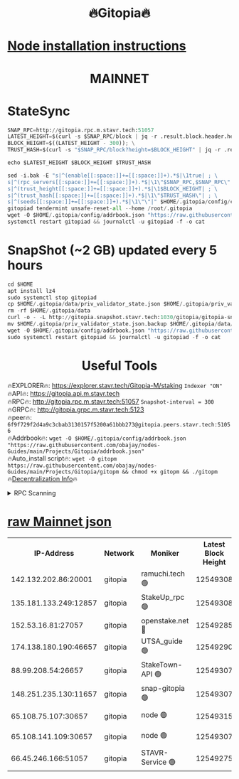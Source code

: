 <h1 align="center"> 🔥Gitopia🔥</h1>

[Node installation instructions](https://github.com/obajay/nodes-Guides/tree/main/Projects/Gitopia)
=

<h1 align="center"> MAINNET</h1>

# StateSync
```python
SNAP_RPC=http://gitopia.rpc.m.stavr.tech:51057
LATEST_HEIGHT=$(curl -s $SNAP_RPC/block | jq -r .result.block.header.height); \
BLOCK_HEIGHT=$((LATEST_HEIGHT - 300)); \
TRUST_HASH=$(curl -s "$SNAP_RPC/block?height=$BLOCK_HEIGHT" | jq -r .result.block_id.hash)

echo $LATEST_HEIGHT $BLOCK_HEIGHT $TRUST_HASH

sed -i.bak -E "s|^(enable[[:space:]]+=[[:space:]]+).*$|\1true| ; \
s|^(rpc_servers[[:space:]]+=[[:space:]]+).*$|\1\"$SNAP_RPC,$SNAP_RPC\"| ; \
s|^(trust_height[[:space:]]+=[[:space:]]+).*$|\1$BLOCK_HEIGHT| ; \
s|^(trust_hash[[:space:]]+=[[:space:]]+).*$|\1\"$TRUST_HASH\"| ; \
s|^(seeds[[:space:]]+=[[:space:]]+).*$|\1\"\"|" $HOME/.gitopia/config/config.toml
gitopiad tendermint unsafe-reset-all --home /root/.gitopia
wget -O $HOME/.gitopia/config/addrbook.json "https://raw.githubusercontent.com/obajay/nodes-Guides/main/Projects/Gitopia/addrbook.json"
systemctl restart gitopiad && journalctl -u gitopiad -f -o cat
```
# SnapShot (~2 GB) updated every 5 hours
```python
cd $HOME
apt install lz4
sudo systemctl stop gitopiad
cp $HOME/.gitopia/data/priv_validator_state.json $HOME/.gitopia/priv_validator_state.json.backup
rm -rf $HOME/.gitopia/data
curl -o - -L http://gitopia.snapshot.stavr.tech:1030/gitopia/gitopia-snap.tar.lz4 | lz4 -c -d - | tar -x -C $HOME/.gitopia --strip-components 2
mv $HOME/.gitopia/priv_validator_state.json.backup $HOME/.gitopia/data/priv_validator_state.json
wget -O $HOME/.gitopia/config/addrbook.json "https://raw.githubusercontent.com/obajay/nodes-Guides/main/Projects/Gitopia/addrbook.json"
sudo systemctl restart gitopiad && journalctl -u gitopiad -f -o cat
```
 <h1 align="center"> Useful Tools</h1>

🔥EXPLORER🔥:      https://explorer.stavr.tech/Gitopia-M/staking  `Indexer "ON"` \
🔥API🔥: 			 		 https://gitopia.api.m.stavr.tech \
🔥RPC🔥:           http://gitopia.rpc.m.stavr.tech:51057              `Snapshot-interval = 300` \
🔥GRPC🔥:          http://gitopia.grpc.m.stavr.tech:5123 \
🔥peer🔥:					 `6f9f729f2d4a9c3cbab3130157f5200a61bbb273@gitopia.peers.stavr.tech:51056` \
🔥Addrbook🔥:    ```wget -O $HOME/.gitopia/config/addrbook.json "https://raw.githubusercontent.com/obajay/nodes-Guides/main/Projects/Gitopia/addrbook.json"``` \
🔥Auto_install script🔥: ```wget -O gitopm https://raw.githubusercontent.com/obajay/nodes-Guides/main/Projects/Gitopia/gitopm && chmod +x gitopm && ./gitopm``` \
🔥[Decentralization Info](https://github.com/obajay/StateSync-snapshots/tree/main/Projects/Gitopia/Decentralization)🔥

<details>
<summary>RPC Scanning</summary>

<h2 align="center"> We scan nodes in real time every 4 hours. And we provide the final result of RPC endpoints.
We cannot influence the operation of these nodes in any way. </h2>


```python
If Voting Power is higher than 0 --> then the Node is a validator of the network and may be subject to attack and be a potential threat to the chain.
```
```python
We marked such validators with a red symbol
```

</details>

[raw Mainnet json](https://rpc-check.gitopm.stavr.tech/gitopm/rpc-gitopm-result.json)
=

<table><tr><th>IP-Address</th><th>Network</th><th>Moniker</th><th>Latest Block Height</th><th>Earliest Block Height</th><th>Catching Up</th><th>Tx Index</th><th>Voting Power</th><th>Scan Time</th></tr><tr><td>142.132.202.86:20001</td><td>gitopia</td><td>ramuchi.tech 🟢</td><td>12549308</td><td>6548337</td><td>False</td><td>on</td><td>0</td><td>2024-01-20T21:04:51.772362916UTC</td></tr><tr><td>135.181.133.249:12857</td><td>gitopia</td><td>StakeUp_rpc 🟢</td><td>12549308</td><td>8010001</td><td>False</td><td>on</td><td>0</td><td>2024-01-20T21:04:52.172489109UTC</td></tr><tr><td>152.53.16.81:27057</td><td>gitopia</td><td>openstake.net 🔴</td><td>12549285</td><td>10455001</td><td>False</td><td>off</td><td>25957</td><td>2024-01-20T21:04:14.531489785UTC</td></tr><tr><td>174.138.180.190:46657</td><td>gitopia</td><td>UTSA_guide 🟢</td><td>12549290</td><td>11194706</td><td>False</td><td>on</td><td>0</td><td>2024-01-20T21:04:23.369748671UTC</td></tr><tr><td>88.99.208.54:26657</td><td>gitopia</td><td>StakeTown-API 🟢</td><td>12549307</td><td>11362501</td><td>False</td><td>on</td><td>0</td><td>2024-01-20T21:04:51.228775780UTC</td></tr><tr><td>148.251.235.130:11657</td><td>gitopia</td><td>snap-gitopia 🟢</td><td>12549307</td><td>11730001</td><td>False</td><td>on</td><td>0</td><td>2024-01-20T21:04:51.503584075UTC</td></tr><tr><td>65.108.75.107:30657</td><td>gitopia</td><td>node 🟢</td><td>12549315</td><td>11907586</td><td>False</td><td>on</td><td>0</td><td>2024-01-20T21:05:02.944745367UTC</td></tr><tr><td>65.108.141.109:30657</td><td>gitopia</td><td>node 🟢</td><td>12549307</td><td>12299845</td><td>False</td><td>on</td><td>0</td><td>2024-01-20T21:04:50.995004466UTC</td></tr><tr><td>66.45.246.166:51057</td><td>gitopia</td><td>STAVR-Service 🟢</td><td>12549275</td><td>12546001</td><td>False</td><td>on</td><td>0</td><td>2024-01-20T21:04:32.169809214UTC</td></tr></table>
